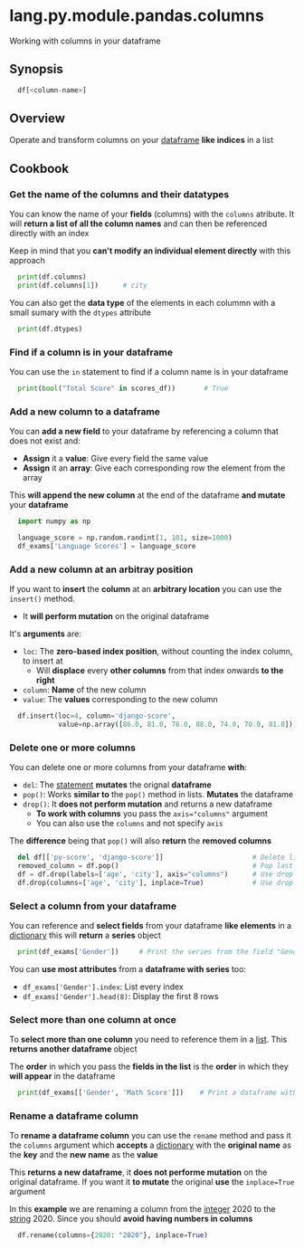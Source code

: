 # lang.py.module.pandas.columns

Working with columns in your dataframe

## Synopsis

```py
  df[<column-name>]
```

## Overview

Operate and transform columns on your [dataframe](./5t4z.md) **like indices**
in a list

## Cookbook

### Get the name of the columns and their datatypes

You can know the name of your **fields** (columns) with the `columns` atribute.
It will **return a list of all the column names** and can then be referenced
directly with an index

Keep in mind that you **can't modify an individual element directly** with this
approach

```py
  print(df.columns)
  print(df.columns[1])      # city
```

You can also get the **data type** of the elements in each colummn with a small
sumary with the `dtypes` attribute

```py
  print(df.dtypes)
```

### Find if a column is in your dataframe

You can use the `in` statement to find if a column name is in your dataframe

```py
  print(bool("Total Score" in scores_df))       # True
```

### Add a new column to a dataframe

You can **add a new field** to your dataframe by referencing a column that does not
exist and:

- **Assign** it a **value**: Give every field the same value
- **Assign** it an **array**: Give each corresponding row the element from the array

This **will append the new column** at the end of the dataframe **and mutate**
your **dataframe**

```py
  import numpy as np

  language_score = np.random.randint(1, 101, size=1000)
  df_exams['Language Scores'] = language_score
```

### Add a new column at an arbitray position

If you want to **insert** the **column** at an **arbitrary location** you can
use the `insert()` method.

- It **will perform mutation** on the original dataframe

It's **arguments** are:

- `loc`: The **zero-based index position**, without counting the index column, to
  insert at
  - Will **displace** every **other columns** from that index onwards **to the right**
- `column`: **Name** of the new column
- `value`: The **values** corresponding to the new column

```py
  df.insert(loc=4, column='django-score',
            value=np.array([86.0, 81.0, 78.0, 88.0, 74.0, 70.0, 81.0]))
```

### Delete one or more columns

You can delete one or more columns from your dataframe **with**:

- `del`: The [statement](./4g9v.md) **mutates** the orignal **dataframe**
- `pop()`: Works **similar to** the `pop()` method in lists. **Mutates** the dataframe
- `drop()`: It **does not perform mutation** and returns a new dataframe
  - **To work with columns** you pass the `axis="columns"` argument
  - You can also use the `columns` and not specify `axis`

The **difference** being that `pop()` will also **return** the **removed columns**

```py
  del df[['py-score', 'django-score']]                      # Delete like dictionary
  removed_column = df.pop()                                 # Pop last column
  df = df.drop(labels=['age', 'city'], axis="columns")      # Use drop with axis=1
  df.drop(columns=['age', 'city'], inplace=True)            # Use drop with columns=
```

### Select a column from your dataframe

You can reference and **select fields** from your dataframe **like elements**
in a [dictionary](./0loj.md) this will **return** a **series** object

```py
  print(df_exams['Gender'])     # Print the series from the field "Gender"
```

You can **use most attributes** from a **dataframe with series** too:

- `df_exams['Gender'].index`: List every index
- `df_exams['Gender'].head(8)`: Display the first 8 rows

### Select more than one column at once

To **select more than one column** you need to reference them in a
[list](./7cxo.md). This **returns another dataframe** object

The **order** in which you pass the **fields in the list** is the **order** in
which they **will appear** in the dataframe

```py
  print(df_exams[['Gender', 'Math Score']])    # Print a dataframe with the 2 fields
```

### Rename a dataframe column

To **rename a dataframe column** you can use the `rename` method and pass it
the `columns` argument which **accepts** a [dictionary](./0loj.md) with the
**original name** as the **key** and the **new name** as the **value**

This **returns a new dataframe**, it **does not performe mutation** on the
original dataframe. If you want it **to mutate** the original **use** the
`inplace=True` argument

In this **example** we are renaming a column from the [integer](./x4ok.md) 2020 to
the [string](./4t3v.md) 2020. Since you should **avoid having numbers in
columns**

```py
  df.rename(columns={2020: "2020"}, inplace=True)
```

